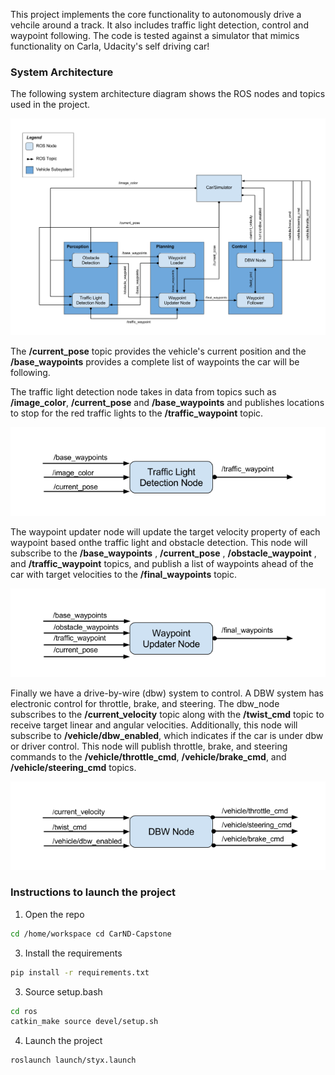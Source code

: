 
This project implements the core functionality to autonomously drive a vehcile around a track. It also includes traffic light detection, control and waypoint following. The code is tested against a simulator that mimics functionality on Carla, Udacity's self driving car!

### System Architecture

The following system architecture diagram shows the ROS nodes and topics used in the project.

![image1](https://github.com/ashsiv/CarND-Capstone/blob/master/imgs/final-project-ros-graph-v2.png)

The **/current_pose** topic provides the vehicle's current position and the **/base_waypoints** provides a complete list of waypoints the car will be following.

The traffic light detection node takes in data from topics such as **/image_color**, **/current_pose** and **/base_waypoints** and publishes locations to stop for the red traffic lights to the **/traffic_waypoint** topic.

![image2](https://github.com/ashsiv/CarND-Capstone/blob/master/imgs/tl-detector-ros-graph.png)

The waypoint updater node will update the target velocity property of each waypoint based onthe traffic light and obstacle detection. This node will subscribe to the **/base_waypoints** , **/current_pose** , **/obstacle_waypoint** , and **/traffic_waypoint** topics, and publish a list of waypoints ahead of the car with target velocities to the **/final_waypoints** topic.

![image3](https://github.com/ashsiv/CarND-Capstone/blob/master/imgs/waypoint-updater-ros-graph.png)

Finally we have a drive-by-wire (dbw) system to control. A DBW system has electronic control for throttle, brake, and steering.  The dbw_node subscribes to the **/current_velocity** topic along with the **/twist_cmd** topic to receive target linear and angular velocities. Additionally, this node will subscribe to **/vehicle/dbw_enabled**, which indicates if the car is under dbw or driver control. This node will publish throttle, brake, and steering commands to the **/vehicle/throttle_cmd**, **/vehicle/brake_cmd**, and **/vehicle/steering_cmd** topics.

![image4](https://github.com/ashsiv/CarND-Capstone/blob/master/imgs/dbw-node-ros-graph.png)


### Instructions to launch the project
1. Open the repo
```bash 
cd /home/workspace cd CarND-Capstone
```
3. Install the requirements 
```bash
pip install -r requirements.txt
```
3. Source setup.bash
```bash
cd ros
catkin_make source devel/setup.sh
```
4. Launch the project
```bash
roslaunch launch/styx.launch
```

